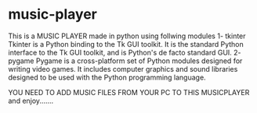 # music-player
This is a MUSIC PLAYER made in python using follwing modules
1- tkinter
  Tkinter is a Python binding to the Tk GUI toolkit. It is the standard Python interface to the Tk GUI toolkit, and is Python's de facto standard GUI.
2- pygame
  Pygame is a cross-platform set of Python modules designed for writing video games. It includes computer graphics and sound libraries designed to be used with the Python           programming language.

YOU NEED TO ADD MUSIC FILES FROM YOUR PC TO THIS MUSICPLAYER and enjoy.......
